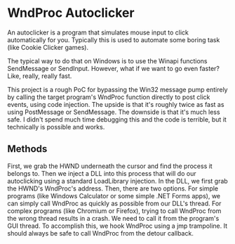 # WndProc Autoclicker

An autoclicker is a program that simulates mouse input to click automatically for you.
Typically this is used to automate some boring task (like Cookie Clicker games).

The typical way to do that on Windows is to use the Winapi functions SendMessage or SendInput.
However, what if we want to go even faster? Like, really, really fast.

This project is a rough PoC for bypassing the Win32 message pump entirely by calling the target program's WndProc function directly to post click events, using code injection.
The upside is that it's roughly twice as fast as using PostMessage or SendMessage. The downside is that it's much less safe.
I didn't spend much time debugging this and the code is terrible, but it technically is possible and works.

## Methods
First, we grab the HWND underneath the cursor and find the process it belongs to.
Then we inject a DLL into this process that will do our autoclicking using a standard LoadLibrary injection.
In the DLL, we first grab the HWND's WndProc's address. Then, there are two options.
For simple programs (like Windows Calculator or some simple .NET Forms apps), we can simply call WndProc as quickly as possible from our DLL's thread.
For complex programs (like Chromium or Firefox), trying to call WndProc from the wrong thread results in a crash. We need to call it from the program's GUI thread. To accomplish this, we hook WndProc using a jmp trampoline. It should always be safe to call WndProc from the detour callback.

